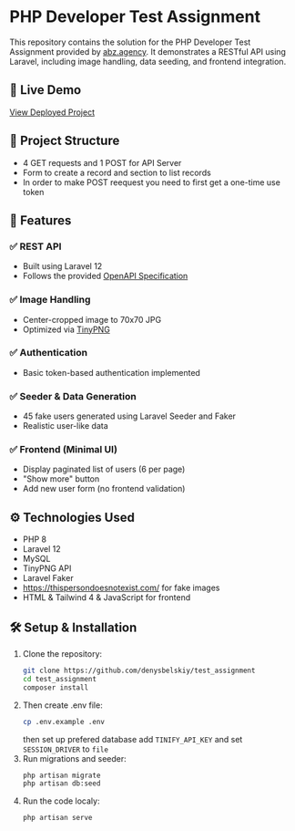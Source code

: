 # PHP Developer Test Assignment

This repository contains the solution for the PHP Developer Test Assignment provided by [abz.agency](http://www.abz.agency). It demonstrates a RESTful API using Laravel, including image handling, data seeding, and frontend integration.

## 🔗 Live Demo

[View Deployed Project](https://your-live-deployment-link.com)

## 📂 Project Structure

- 4 GET requests and 1 POST for API Server
- Form to create a record and section to list records
- In order to make POST reequest you need to first get a one-time use token

## 📌 Features

### ✅ REST API

- Built using Laravel 12
- Follows the provided [OpenAPI Specification](https://openapi_apidocs.abz.dev/frontend-test-assignment-v1)

### ✅ Image Handling

- Center-cropped image to 70x70 JPG
- Optimized via [TinyPNG](https://tinypng.com/)

### ✅ Authentication

- Basic token-based authentication implemented

### ✅ Seeder & Data Generation

- 45 fake users generated using Laravel Seeder and Faker
- Realistic user-like data

### ✅ Frontend (Minimal UI)

- Display paginated list of users (6 per page)
- "Show more" button
- Add new user form (no frontend validation)

## ⚙️ Technologies Used

- PHP 8
- Laravel 12
- MySQL
- TinyPNG API
- Laravel Faker
- https://thispersondoesnotexist.com/ for fake images
- HTML & Tailwind 4 & JavaScript for frontend

## 🛠 Setup & Installation

1. Clone the repository:
   ```bash
   git clone https://github.com/denysbelskiy/test_assignment
   cd test_assignment
   composer install
   ```
2. Then create .env file:
    ```bash
    cp .env.example .env
    ```
    then set up prefered database add `TINIFY_API_KEY` and set `SESSION_DRIVER` to `file`
3. Run migrations and seeder:
    ```bash
    php artisan migrate
    php artisan db:seed
    ```
4. Run the code localy:
    ```bash
    php artisan serve
    ```